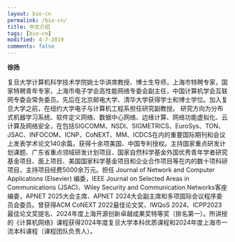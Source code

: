 ```yaml
---
layout: bio-cn
permalink: /bio-cn/
title: 中文介绍
tags: [bio-cn]
modified: 4-7-2019
comments: false
---
```


<b>徐扬</b>

复旦大学计算机科学技术学院姚士华讲席教授、博士生导师，上海市特聘专家，国家特聘青年专家，上海市电子学会高性能网络专委会副主任，中国计算机学会互联网专委会常务委员。先后在北京邮电大学、清华大学获得学士和博士学位。加入复旦大学之前，在纽约大学电子与计算机工程系担任研究副教授。 研究方向为分布式机器学习系统、软件定义网络、数据中心网络、边缘计算、网络功能虚拟化、云计算及网络安全，在包括SIGCOMM、NSDI、SIGMETRICS、EuroSys、TON、JSAC、INFOCOM、ICNP、CoNEXT、MM、ICDCS在内的重要国际期刊和会议上发表学术论文140余篇。获得十余项美国、中国专利授权。主持国家重点研发计划课题、广东省重点领域研发计划项目、国家自然科学基金外国优秀青年学者研究基金项目、面上项目、美国国家科学基金项目和企业合作项目等在内的数十项科研项目，主持项目经费5000余万元。担任 Journal of Network and Computer Applications (Elsevier) 编委，IEEE Journal on Selected Areas in Communications (JSAC)、Wiley Security and Communication Networks客座编委，APNET 2025大会主席、APNET 2024大会副主席和多项国际会议程序委员会委员。曾获得ACM CoNEXT 2022最佳论文奖、IWQoS 2024、ICPP2023最佳论文奖提名、2024年度上海开源创新卓越成果奖特等奖（排名第一）。所讲授的《计算机网络》课程获得2024年度复旦大学本科优质课程和2024年度上海市一流本科课程（课程团队负责人）。
